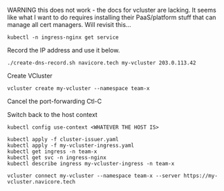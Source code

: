 WARNING this does not work - the docs for vcluster are lacking.  It seems like
what I want to do requires installing their PaaS/platform stuff that can manage
all cert managers.  Will revisit this...


```
kubectl -n ingress-nginx get service
```
Record the IP address and use it below.

```
./create-dns-record.sh navicore.tech my-vcluster 203.0.113.42
```

Create VCluster
```
vcluster create my-vcluster --namespace team-x
```
Cancel the port-forwarding Ctl-C

Switch back to the host context
```
kubectl config use-context <WHATEVER THE HOST IS>
```

```
kubectl apply -f cluster-issuer.yaml
kubectl apply -f my-vcluster-ingress.yaml
kubectl get ingress -n team-x
kubectl get svc -n ingress-nginx
kubectl describe ingress my-vcluster-ingress -n team-x
```

```
vcluster connect my-vcluster --namespace team-x --server https://my-vcluster.navicore.tech
```

